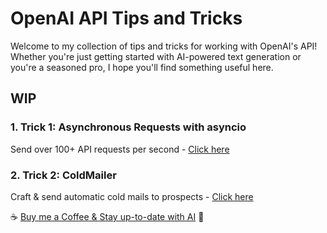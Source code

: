 # OpenAI API Tips and Tricks

Welcome to my collection of tips and tricks for working with OpenAI's API! Whether you're just getting started with AI-powered text generation or you're a seasoned pro, I hope you'll find something useful here.

## WIP
### **1. Trick 1:** Asynchronous Requests with asyncio

Send over 100+ API requests per second - [Click here](https://github.com/itamargol/openai/blob/main/async_openai_requests.py)

### **2. Trick 2:** ColdMailer

Craft & send automatic cold mails to prospects - [Click here](https://github.com/itamargol/openai/blob/main/cold_mailer.py)

☕️ [Buy me a Coffee & Stay up-to-date with AI](https://www.patreon.com/ItamarGolan) 🤖
